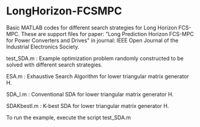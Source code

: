 # LongHorizon-FCSMPC
Basic MATLAB codes for different search strategies for Long Horizon FCS-MPC.
These are support files for paper: "Long Prediction Horizon FCS-MPC for Power Converters and Drives"
in journal: IEEE Open Journal of the Industrial Electronics Society.


test_SDA.m  : Example optimization problem randomly constructed to be solved with different search strategies.

ESA.m       : Exhaustive Search Algorithm for lower triangular matrix generator H.

SDA_l.m     : Conventional SDA for lower triangular matrix generator H.

SDAKbestl.m : K-best SDA for lower triangular matrix generator H.


To run the example, execute the script test_SDA.m 
